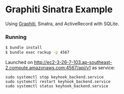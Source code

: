 # Graphiti Sinatra Example

Using [Graphiti](https://github.com/graphiti-api/graphiti), Sinatra, and
ActiveRecord with SQLite.

### Running

```bash
$ bundle install
$ bundle exec rackup -p 4567
```

Launched on http://ec2-3-26-7-103.ap-southeast-2.compute.amazonaws.com:4567/api/v1 as service:
```
sudo systemctl stop keyhook_backend.service
sudo systemctl restart keyhook_backend.service
sudo systemctl status keyhook_backend.service
```
